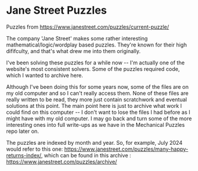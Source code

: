 # Jane Street Puzzles
 Puzzles from https://www.janestreet.com/puzzles/current-puzzle/


The company 'Jane Street' makes some rather interesting mathematical/logic/wordplay based puzzles. They're known for their high dififculty, and that's what drew me into them originally.

I've been solving these puzzles for a while now -- I'm actually one of the website's most consistent solvers.  Some of the puzzles required code, which I wanted to archive here.

Although I've been doing this for some years now, some of the files are on my old computer and so I can't really access them. None of these files are really written to be read, they more just contain scratchwork and eventual solutions at this point. The main point here is just to archive what work I could find on this computer -- I don't want to lose the files I had before as I might have with my old computer. I may go back and turn some of the more interesting ones into full write-ups as we have in the Mechanical Puzzles repo later on. 

The puzzles are indexed by month and year. So, for example, July 2024 would refer to this one: https://www.janestreet.com/puzzles/many-happy-returns-index/, which can be found in this archive : https://www.janestreet.com/puzzles/archive/


